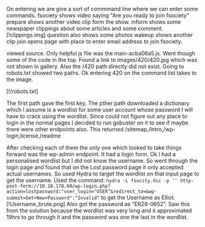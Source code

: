 
On entering we are give a sort of commmand line where we can enter some commands.
fsociety shows video saying "Are you ready to join fsociety"
prepare shows another video clip form the show.
inform shows some newspaper clippings about some articles and some comment. [!clippings.img]
question also shows some photos
wakeup shows another clip
join opens page with place to enter email address to join fsociety.

viewed source. Only helpful js file was the main-acba06a5.js.
Went though some of the code in the top. Found a link to images/420/420.jpg which was not shown in gallery. Also the /420 path directly did not exist.
Going to robots.txt showed two paths.
Ok entering 420 on the command list takes to the image.

[!/robots.txt]

The first path gave the first key.
The pther path downloaded a dictionary which I assume is a wordlist for some user account whose password I will have to crack using the wordlist.
Since could not figure out any place to login in the normal pages I decided to run gobuster on it to see if maybe there were other endpoints also.
This returned /sitemap,/intro,/wp-login,license,/readme

After checking each of them the only one which looked to take things forward was the wp-admin endpoint. It had a login form. 
Ok I had a personalised wordlist but I did not know the username.
So went through the login page and found that on the Lost password page it only accepted actual usernames.
So used Hydra to target the wordlist on that input page to get the username.
Used the command: ```hydra -L fsocity.dic -p '' http-post-form://10.10.178.60/wp-login.php?action=lostpassword:"user_login=^USER^&redirect_to=&wp-submit=Get+New+Password":"Invalid"```
to get the Username as Elliot. [!Username_brute.png]
Also got the password as "ER28-0652".
Saw this from the solution because the wordlist was very long and it approximated 19hrs to go through it and the password was one the last in the wordlist.

